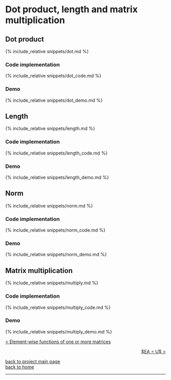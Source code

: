 <script>
MathJax = {
tex: {
tags: 'ams'  // should be 'ams', 'none', or 'all'
     }
};
</script>
<script id="MathJax-script" async src="https://cdn.jsdelivr.net/npm/mathjax@3/es5/tex-chtml.js"></script>

# Dot product, length and matrix multiplication

## Dot product
{% include_relative snippets/dot.md %}
### Code implementation
{% include_relative snippets/dot_code.md %}
### Demo
{% include_relative snippets/dot_demo.md %}

## Length
{% include_relative snippets/length.md %}
### Code implementation
{% include_relative snippets/length_code.md %}
### Demo
{% include_relative snippets/length_demo.md %}

## Norm
{% include_relative snippets/norm.md %}
### Code implementation
{% include_relative snippets/norm_code.md %}
### Demo
{% include_relative snippets/norm_demo.md %}

## Matrix multiplication
{% include_relative snippets/multiply.md %}
### Code implementation
{% include_relative snippets/multiply_code.md %}
### Demo
{% include_relative snippets/multiply_demo.md %}

[< Element-wise functions of one or more matrices](./elwise_function.md)

<div style="text-align: right">
<a href="https://matt-a-bennett.github.io/numpy_from_scratch/elimination.html">$EA = U$ ></a>
</div>


[back to project main page](./numpy_from_scratch.md)\
[back to home](../index.md)

---
<script src="https://utteranc.es/client.js"
        repo="Matt-A-Bennett/Matt-A-Bennett.github.io"
        issue-term="https://matt-a-bennett.github.io/numpy_from_scratch/dot_prod_and_mat_multiply.html"
        theme="github-light"
        crossorigin="anonymous"
        async>
</script>

